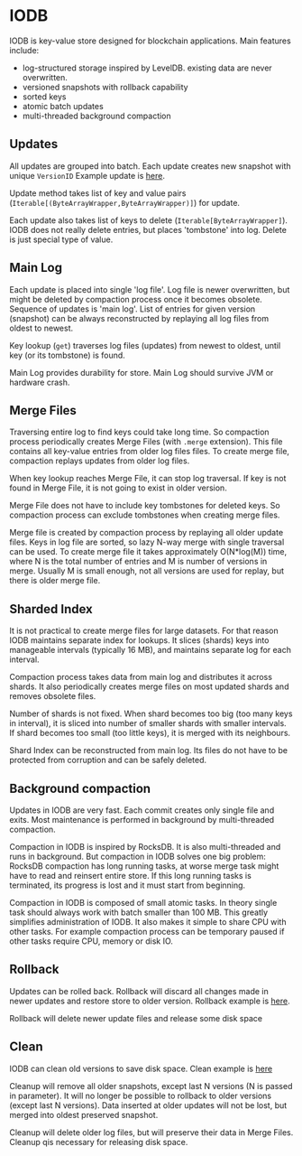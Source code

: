 IODB
==========

IODB is key-value store designed for blockchain applications. Main features include:

- log-structured storage inspired by LevelDB. existing data are never overwritten. 
- versioned snapshots with rollback capability
- sorted keys
- atomic batch updates
- multi-threaded background compaction


Updates
----------

All updates are grouped into batch. 
Each update creates new snapshot with unique `VersionID`
Example update is [here](https://github.com/input-output-hk/iodb/tree/master/src/test/scala/examples/Update.scala).

Update method takes list of key and value pairs (`Iterable[(ByteArrayWrapper,ByteArrayWrapper)]`) for update. 

Each update also takes list of keys to delete (`Iterable[ByteArrayWrapper]`). 
IODB does not really delete entries, but places 'tombstone' into log. 
Delete is just special type of value. 

Main Log
---------------

Each update  is placed into single 'log file'. 
Log file is newer overwritten, but might be deleted by compaction process once it becomes obsolete. 
Sequence of updates is 'main log'. 
List of entries for given version (snapshot) can be always reconstructed by replaying all log files from oldest to newest. 

Key lookup (`get`) traverses log files (updates) from newest to oldest, until key (or its tombstone) is found. 

Main Log provides durability for store. 
Main Log should survive JVM or hardware crash. 

Merge Files
------------

Traversing entire log to find keys could take long time. 
So compaction process periodically creates Merge Files (with `.merge` extension). 
This file contains all key-value entries from older log files files. 
To create merge file, compaction replays updates from older log files.

When key lookup reaches Merge File, it can stop log traversal. If key is not found in Merge File, it is not going to exist in older version.

Merge File does not have to include key tombstones for deleted keys. 
So compaction process can exclude tombstones when creating merge files.

Merge file is created by compaction process by replaying all older update files.
Keys in log file are sorted, so lazy N-way merge with single traversal can be used. 
To create merge file it takes approximately O(N*log(M)) time, where N is the total number of entries and M is number of versions in merge.
Usually M is small enough, not all versions are used for replay, 
but there is older merge file. 

Sharded Index
------------------

It is not practical to create merge files for large datasets. 
For that reason IODB maintains separate index for lookups. 
It slices (shards) keys into manageable intervals (typically 16 MB), 
and maintains separate log for each interval. 

Compaction process takes data from main log and distributes it across shards. 
It also periodically creates merge files on most updated shards and 
removes obsolete files. 

Number of shards is not fixed. When shard becomes too big (too many keys in interval),
it is sliced into number of smaller shards with smaller intervals. 
If shard becomes too small (too little keys), it is merged with its neighbours.

Shard Index can be reconstructed from main log. 
Its files do not have to be protected from corruption and can be safely deleted.

Background compaction
------------------------

Updates in IODB are very fast. 
Each commit creates only single file and exits. 
Most maintenance  is performed in background by multi-threaded compaction. 

Compaction in IODB is inspired by RocksDB. It is also multi-threaded and runs 
in background. But compaction in IODB solves one big problem:
RocksDB compaction has long running tasks, at worse merge task might have to 
read and reinsert entire store. If this long running tasks is terminated, 
its progress is lost and it must start from beginning.

Compaction in IODB is composed of small atomic tasks. 
In theory single task should always work with batch smaller than 100 MB. 
This greatly simplifies administration of IODB. 
It also  makes it simple to share CPU with other tasks. 
For example compaction process can be temporary paused if other tasks require CPU, memory or disk IO. 

Rollback 
--------------
Updates can be rolled back. 
Rollback will discard all changes made in newer updates and restore store to older version. 
Rollback example is [here](https://github.com/input-output-hk/iodb/tree/master/src/test/scala/examples/Rollback.scala).

Rollback will delete newer update files and release some disk space


Clean
-----------
IODB can clean old versions to save disk space. 
Clean example is  [here](https://github.com/input-output-hk/iodb/tree/master/src/test/scala/examples/Clean.scala)

Cleanup will remove all older snapshots, except last N versions (N is passed in parameter).
It will no longer be possible to rollback to older versions (except last N versions).
Data inserted at older updates will not be lost, but merged into oldest preserved snapshot.

Cleanup will delete older log files, but will preserve their data in Merge Files. 
Cleanup qis necessary for releasing disk space.
